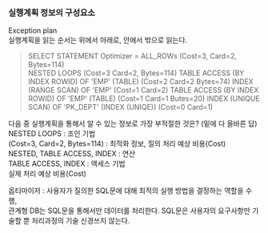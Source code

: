 ### 실행계획 정보의 구성요소 
Exception plan  
실행계획을 읽는 순서는 위에서 아래로, 안에서 밖으로 읽는다.
> SELECT STATEMENT Optimizer = ALL_ROWs (Cost=3, Card=2, Bytes=114)   
> NESTED LOOPS (Cost=3 Card=2, Bytes=114) 
> TABLE ACCESS (BY INDEX ROWID)  OF 'EMP' (TABLE) (Cost=2 Card=2 Bytes=74)
> INDEX (RANGE SCAN) OF 'EMP' (Cost=1 Card=2)
> TABLE ACCESS (BY INDEX ROWID) OF 'EMP' (TABLE) (Cost=1 Card=1 Butes=20) 
> INDEX (UNIQUE SCAN) OF 'PK_DEPT' (INDEX (UNIQE)) (Cost=0 Card=1)
    
다음 중 실행계획을 통해서 알 수 있는 정보로 가장 부적절한 것은? (밑에 다 올바른 답)  
NESTED LOOPS : 조인 기법  
(Cost=3, Card=2, Bytes=114) : 최적화 정보, 질의 처리 예상 비용(Cost)  
NESTED, TABLE ACCESS, INDEX : 연산  
TABLE ACCESS, INDEX : 액세스 기법  
실제 처리 예상 비용(Cost)   

옵티마이저 : 사용자가 질의한 SQL문에 대해 최적의 실행 방법을 결정하는 역할을 수행,   
관계형 DB는 SQL문을 통해서만 데이터를 처리한다. SQL문은 사용자의 요구사항만 기술할 뿐 처리과정의 기술 신경쓰지 않는다.  
